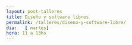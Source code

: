 ```yaml
---
layout: post-talleres
title: Diseño y software libres
permalink: /talleres/diseno-y-software-libre/
dia:   [ martes]
hora: 11 a 13hs
---
```

